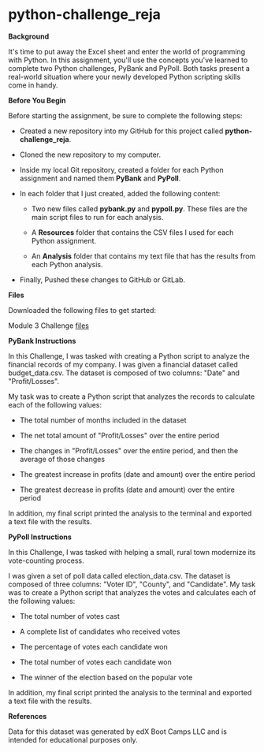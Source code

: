# python-challenge_reja

****Background****


It's time to put away the Excel sheet and enter the world of programming with Python. In this assignment, you'll use the concepts you've learned to complete two Python challenges, PyBank and PyPoll. Both tasks present a real-world situation where your newly developed Python scripting skills come in handy.

**Before You Begin**


Before starting the assignment, be sure to complete the following steps:

- Created a new repository into my GitHub for this project called **python-challenge_reja**. 

- Cloned the new repository to my computer.

- Inside my local Git repository, created a folder for each Python assignment and named them **PyBank** and **PyPoll**.

- In each folder that I just created, added the following content:

  - Two new files called **pybank.py** and **pypoll.py**. These files are the main script files to run for each 
    analysis.

  - A **Resources** folder that contains the CSV files I used for each Python assignment. 

  - An **Analysis** folder that contains my text file that has the results from each Python analysis.

- Finally, Pushed these changes to GitHub or GitLab.


**Files**


Downloaded the following files to get started:

Module 3 Challenge [files](https://courses.bootcampspot.com/courses/3819/assignments/56669?module_item_id=999420)


**PyBank Instructions**


In this Challenge, I was tasked with creating a Python script to analyze the financial records of my company. I was given a financial dataset called budget_data.csv. The dataset is composed of two columns: "Date" and "Profit/Losses".

My task was to create a Python script that analyzes the records to calculate each of the following values:

- The total number of months included in the dataset

- The net total amount of "Profit/Losses" over the entire period

- The changes in "Profit/Losses" over the entire period, and then the average of those changes

- The greatest increase in profits (date and amount) over the entire period

- The greatest decrease in profits (date and amount) over the entire period


In addition, my final script printed the analysis to the terminal and exported a text file with the results.



**PyPoll Instructions**


In this Challenge, I was tasked with helping a small, rural town modernize its vote-counting process.

I was given a set of poll data called election_data.csv. The dataset is composed of three columns: "Voter ID", "County", and "Candidate". My task was to create a Python script that analyzes the votes and calculates each of the following values:

- The total number of votes cast

- A complete list of candidates who received votes

- The percentage of votes each candidate won

- The total number of votes each candidate won

- The winner of the election based on the popular vote

In addition, my final script printed the analysis to the terminal and exported a text file with the results.


**References**

Data for this dataset was generated by edX Boot Camps LLC and is intended for educational purposes only.


